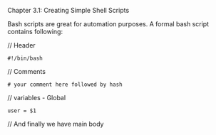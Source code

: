 Chapter 3.1: Creating Simple Shell Scripts

Bash scripts are great for automation purposes. A formal bash script contains following:

// Header

    #!/bin/bash 

// Comments

    # your comment here followed by hash

// variables - Global

    user = $1

// And finally we have main body
